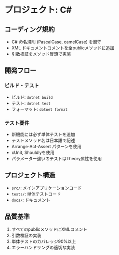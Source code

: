 # プロジェクト: C#

## コーディング規約
- C# 命名規則 (PascalCase, camelCase) を厳守
- XML ドキュメントコメントを全publicメソッドに追加
- 引数検証をメソッド冒頭で実施

## 開発フロー
### ビルド・テスト
- ビルド: `dotnet build`
- テスト: `dotnet test`
- フォーマット: `dotnet format`

### テスト要件
- 新機能には必ず単体テストを追加
- テストメソッド名は日本語で記述
- Arrange-Act-Assert パターンを使用
- xUnit, Shouldlyを使用
- パラメーター違いのテストはTheory属性を使用

## プロジェクト構造
- `src/`: メインアプリケーションコード
- `tests/`: 単体テストコード
- `docs/`: ドキュメント

## 品質基準
1. すべてのpublicメソッドにXMLコメント
2. 引数検証の実装
3. 単体テストのカバレッジ90%以上
4. エラーハンドリングの適切な実装